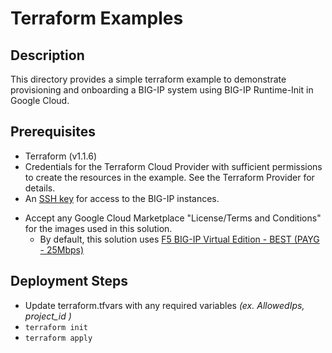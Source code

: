 # Terraform Examples

## Description

This directory provides a simple terraform example to demonstrate provisioning and onboarding a BIG-IP system using BIG-IP Runtime-Init in Google Cloud.

## Prerequisites
 * Terraform (v1.1.6)
 * Credentials for the Terraform Cloud Provider with sufficient permissions to create the resources in the example. See the Terraform Provider for details.
* An [SSH key](https://cloud.google.com/compute/docs/instances/adding-removing-ssh-keys) for access to the BIG-IP instances.
- Accept any Google Cloud Marketplace "License/Terms and Conditions" for the images used in this solution.
  - By default, this solution uses [F5 BIG-IP Virtual Edition - BEST (PAYG - 25Mbps)](https://console.cloud.google.com/marketplace/product/f5-7626-networks-public/f5-big-ip-adc-hourly-best-25mbps)


## Deployment Steps
 * Update terraform.tfvars with any required variables *(ex. AllowedIps, project_id )*
 * `terraform init`
 * `terraform apply`
